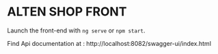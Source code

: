 # ALTEN SHOP FRONT

Launch the front-end with `ng serve` or `npm start`.

Find Api documentation at : http://localhost:8082/swagger-ui/index.html
